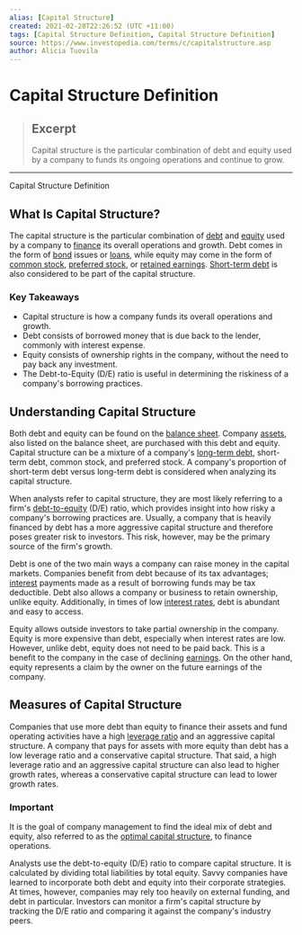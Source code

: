```yaml
---
alias: [Capital Structure]
created: 2021-02-28T22:26:52 (UTC +11:00)
tags: [Capital Structure Definition, Capital Structure Definition]
source: https://www.investopedia.com/terms/c/capitalstructure.asp
author: Alicia Tuovila
---
```


# Capital Structure Definition

> ## Excerpt
> Capital structure is the particular combination of debt and equity used by a company to funds its ongoing operations and continue to grow.

---

Capital Structure Definition
## What Is Capital Structure?

The capital structure is the particular combination of [debt](https://www.investopedia.com/terms/d/debt.asp) and [equity](https://www.investopedia.com/terms/e/equity.asp) used by a company to [finance](https://www.investopedia.com/terms/f/finance.asp) its overall operations and growth. Debt comes in the form of [bond](https://www.investopedia.com/terms/b/bond.asp) issues or [loans](https://www.investopedia.com/terms/l/loan.asp), while equity may come in the form of [common stock](https://www.investopedia.com/terms/c/commonstock.asp), [preferred stock](https://www.investopedia.com/terms/p/preferredstock.asp), or [retained earnings](https://www.investopedia.com/terms/r/retainedearnings.asp). [Short-term debt](https://www.investopedia.com/terms/s/shorttermdebt.asp) is also considered to be part of the capital structure.

### Key Takeaways

-   Capital structure is how a company funds its overall operations and growth.
-   Debt consists of borrowed money that is due back to the lender, commonly with interest expense.
-   Equity consists of ownership rights in the company, without the need to pay back any investment.
-   The Debt-to-Equity (D/E) ratio is useful in determining the riskiness of a company's borrowing practices.

## Understanding Capital Structure

Both debt and equity can be found on the [balance sheet](https://www.investopedia.com/terms/b/balancesheet.asp). Company [assets](https://www.investopedia.com/terms/a/asset.asp), also listed on the balance sheet, are purchased with this debt and equity. Capital structure can be a mixture of a company's [long-term debt](https://www.investopedia.com/terms/l/longtermdebt.asp), short-term debt, common stock, and preferred stock. A company's proportion of short-term debt versus long-term debt is considered when analyzing its capital structure.

When analysts refer to capital structure, they are most likely referring to a firm's [debt-to-equity](https://www.investopedia.com/terms/d/debtequityratio.asp) (D/E) ratio, which provides insight into how risky a company's borrowing practices are. Usually, a company that is heavily financed by debt has a more aggressive capital structure and therefore poses greater risk to investors. This risk, however, may be the primary source of the firm's growth.

Debt is one of the two main ways a company can raise money in the capital markets. Companies benefit from debt because of its tax advantages; [interest](https://www.investopedia.com/terms/i/interest.asp) payments made as a result of borrowing funds may be tax deductible. Debt also allows a company or business to retain ownership, unlike equity. Additionally, in times of low [interest rates](https://www.investopedia.com/terms/i/interestrate.asp), debt is abundant and easy to access.

Equity allows outside investors to take partial ownership in the company. Equity is more expensive than debt, especially when interest rates are low. However, unlike debt, equity does not need to be paid back. This is a benefit to the company in the case of declining [earnings](https://www.investopedia.com/terms/e/earnings.asp). On the other hand, equity represents a claim by the owner on the future earnings of the company.

## Measures of Capital Structure

Companies that use more debt than equity to finance their assets and fund operating activities have a high [leverage ratio](https://www.investopedia.com/terms/l/leverageratio.asp) and an aggressive capital structure. A company that pays for assets with more equity than debt has a low leverage ratio and a conservative capital structure. That said, a high leverage ratio and an aggressive capital structure can also lead to higher growth rates, whereas a conservative capital structure can lead to lower growth rates.

### Important

It is the goal of company management to find the ideal mix of debt and equity, also referred to as the [optimal capital structure](https://www.investopedia.com/terms/o/optimal-capital-structure.asp), to finance operations.

Analysts use the debt-to-equity (D/E) ratio to compare capital structure. It is calculated by dividing total liabilities by total equity. Savvy companies have learned to incorporate both debt and equity into their corporate strategies. At times, however, companies may rely too heavily on external funding, and debt in particular. Investors can monitor a firm's capital structure by tracking the D/E ratio and comparing it against the company's industry peers.
